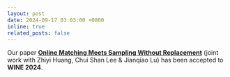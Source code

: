 ```yaml
---
layout: post
date: 2024-09-17 03:03:00 +0800
inline: true
related_posts: false
---
```


Our paper <a href="https://arxiv.org/abs/2410.06868"><b>Online Matching Meets Sampling Without Replacement</b></a> (joint work with Zhiyi Huang, Chui Shan Lee & Jianqiao Lu) has been accepted to <b>WINE 2024</b>.

